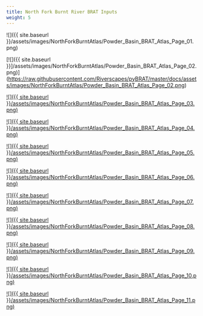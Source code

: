 ```yaml
---
title: North Fork Burnt River BRAT Inputs
weight: 5
---
```


![]({{ site.baseurl }}/assets/images/NorthForkBurntAtlas/Powder_Basin_BRAT_Atlas_Page_01.png)

[![]({{ site.baseurl }}]/assets/images/NorthForkBurntAtlas/Powder_Basin_BRAT_Atlas_Page_02.png)](https://raw.githubusercontent.com/Riverscapes/pyBRAT/master/docs/assets/images/NorthForkBurntAtlas/Powder_Basin_BRAT_Atlas_Page_02.png)

[![]({{ site.baseurl }}/assets/images/NorthForkBurntAtlas/Powder_Basin_BRAT_Atlas_Page_03.png)](https://raw.githubusercontent.com/Riverscapes/pyBRAT/master/docs/assets/images/NorthForkBurntAtlas/Powder_Basin_BRAT_Atlas_Page_03.png)

[![]({{ site.baseurl }}/assets/images/NorthForkBurntAtlas/Powder_Basin_BRAT_Atlas_Page_04.png)](https://raw.githubusercontent.com/Riverscapes/pyBRAT/master/docs/assets/images/NorthForkBurntAtlas/Powder_Basin_BRAT_Atlas_Page_04.png)

[![]({{ site.baseurl }}/assets/images/NorthForkBurntAtlas/Powder_Basin_BRAT_Atlas_Page_05.png)](https://raw.githubusercontent.com/Riverscapes/pyBRAT/master/docs/assets/images/NorthForkBurntAtlas/Powder_Basin_BRAT_Atlas_Page_05.png)

[![]({{ site.baseurl }}/assets/images/NorthForkBurntAtlas/Powder_Basin_BRAT_Atlas_Page_06.png)](https://raw.githubusercontent.com/Riverscapes/pyBRAT/master/docs/assets/images/NorthForkBurntAtlas/Powder_Basin_BRAT_Atlas_Page_06.png)

[![]({{ site.baseurl }}/assets/images/NorthForkBurntAtlas/Powder_Basin_BRAT_Atlas_Page_07.png)](https://raw.githubusercontent.com/Riverscapes/pyBRAT/master/docs/assets/images/NorthForkBurntAtlas/Powder_Basin_BRAT_Atlas_Page_07.png)

[![]({{ site.baseurl }}/assets/images/NorthForkBurntAtlas/Powder_Basin_BRAT_Atlas_Page_08.png)](https://raw.githubusercontent.com/Riverscapes/pyBRAT/master/docs/assets/images/NorthForkBurntAtlas/Powder_Basin_BRAT_Atlas_Page_08.png)

[![]({{ site.baseurl }}/assets/images/NorthForkBurntAtlas/Powder_Basin_BRAT_Atlas_Page_09.png)](https://raw.githubusercontent.com/Riverscapes/pyBRAT/master/docs/assets/images/NorthForkBurntAtlas/Powder_Basin_BRAT_Atlas_Page_09.png)

[![]({{ site.baseurl }}/assets/images/NorthForkBurntAtlas/Powder_Basin_BRAT_Atlas_Page_10.png)](https://raw.githubusercontent.com/Riverscapes/pyBRAT/master/docs/assets/images/NorthForkBurntAtlas/Powder_Basin_BRAT_Atlas_Page_10.png)

[![]({{ site.baseurl }}/assets/images/NorthForkBurntAtlas/Powder_Basin_BRAT_Atlas_Page_11.png)](https://raw.githubusercontent.com/Riverscapes/pyBRAT/master/docs/assets/images/NorthForkBurntAtlas/Powder_Basin_BRAT_Atlas_Page_11.png)